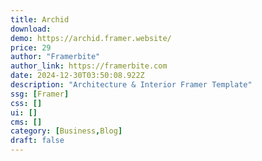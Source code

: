 ```yaml
---
title: Archid
download:
demo: https://archid.framer.website/
price: 29
author: "Framerbite"
author_link: https://framerbite.com
date: 2024-12-30T03:50:08.922Z
description: "Architecture & Interior Framer Template"
ssg: [Framer]
css: []
ui: []
cms: []
category: [Business,Blog]
draft: false
---
```

